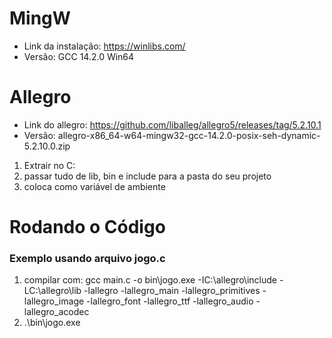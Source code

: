 # MingW
* Link da instalação: https://winlibs.com/
* Versão: GCC 14.2.0 Win64

# Allegro
* Link do allegro: https://github.com/liballeg/allegro5/releases/tag/5.2.10.1
* Versão: allegro-x86_64-w64-mingw32-gcc-14.2.0-posix-seh-dynamic-5.2.10.0.zip
1. Extrair no C:
2. passar tudo de lib, bin e include para a pasta do seu projeto
3. coloca como variável de ambiente

# Rodando o Código
### Exemplo usando arquivo jogo.c
1. compilar com: gcc main.c -o bin\jogo.exe -IC:\allegro\include -LC:\allegro\lib -lallegro -lallegro_main -lallegro_primitives -lallegro_image -lallegro_font -lallegro_ttf -lallegro_audio -lallegro_acodec
2. .\bin\jogo.exe
